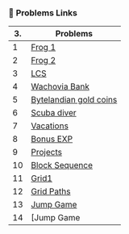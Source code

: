 ### 📌 **Problems Links**
| 3. | Problems |
|----|----------|
| 1 | [Frog 1](https://vjudge.net/contest/694272#problem/B) |
| 2 | [Frog 2](https://vjudge.net/contest/694272#problem/C) |
| 3 | [LCS](https://vjudge.net/contest/694272#problem/D) |
| 4 | [Wachovia Bank ](https://vjudge.net/contest/694272#problem/G)|
| 5 | [Bytelandian gold coins ](https://vjudge.net/contest/694272#problem/H)|
| 6 | [Scuba diver ](https://vjudge.net/contest/694272#problem/I)|
| 7 | [ Vacations ](https://vjudge.net/contest/694272#problem/J)|
| 8 | [Bonus EXP  ](https://vjudge.net/contest/694272#problem/N)|
| 9 | [Projects ](https://vjudge.net/contest/694272#problem/O)|
| 10 | [Block Sequence](https://vjudge.net/contest/694272#problem/K)|
| 11 | [Grid1](https://vjudge.net/contest/694272#problem/F)|
| 12 | [Grid Paths](https://vjudge.net/contest/694272#problem/E)
| 13 | [Jump Game](https://leetcode.com/problems/jump-game/description/?envType=study-plan-v2&envId=top-interview-150)
| 14 | [Jump Game||](https://leetcode.com/problems/jump-game-ii/?envType=study-plan-v2&envId=top-interview-150)

